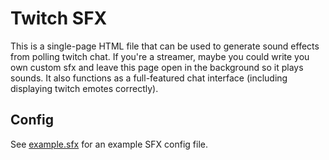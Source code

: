 # Twitch SFX

This is a single-page HTML file that can be used to generate sound effects from
polling twitch chat. If you're a streamer, maybe you could write you own custom
sfx and leave this page open in the background so it plays sounds. It also
functions as a full-featured chat interface (including displaying twitch emotes
correctly).

## Config

See [example.sfx](example.sfx) for an example SFX config file.
